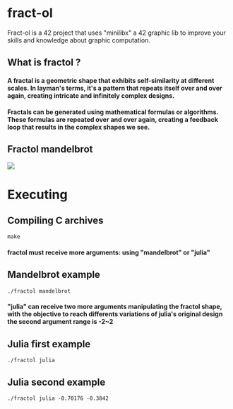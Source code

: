 # fract-ol
Fract-ol is a 42 project that uses "minilibx" a 42 graphic lib to improve your skills and knowledge about graphic computation.

## What is fractol ?

#### A fractal is a geometric shape that exhibits self-similarity at different scales. In layman's terms, it's a pattern that repeats itself over and over again, creating intricate and infinitely complex designs.
#### Fractals can be generated using mathematical formulas or algorithms. These formulas are repeated over and over again, creating a feedback loop that results in the complex shapes we see.

## Fractol mandelbrot
<img src="https://encrypted-tbn2.gstatic.com/images?q=tbn:ANd9GcSffuIkKI7MFGeNw-CVX7Y-MCUw7JlgtAKIDxNY7ll_GaCUULkowLQqT7Zd29dV">

# Executing

## Compiling C archives

```
make
```

#### fractol must receive more arguments: using "mandelbrot" or "julia"

## Mandelbrot example

```
./fractol mandelbrot
```

#### "julia" can receive two more arguments manipulating the fractol shape, with the objective to reach differents variations of julia's original design the second argument range is -2~2

## Julia first example 

```
./fractol julia
```

## Julia second example

```
./fractol julia -0.70176 -0.3842
```
